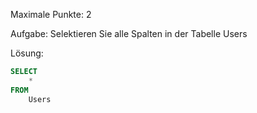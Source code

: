 Maximale Punkte: 2

Aufgabe:
Selektieren Sie alle Spalten in der Tabelle Users

Lösung:
````sql
SELECT
    *
FROM
    Users
````